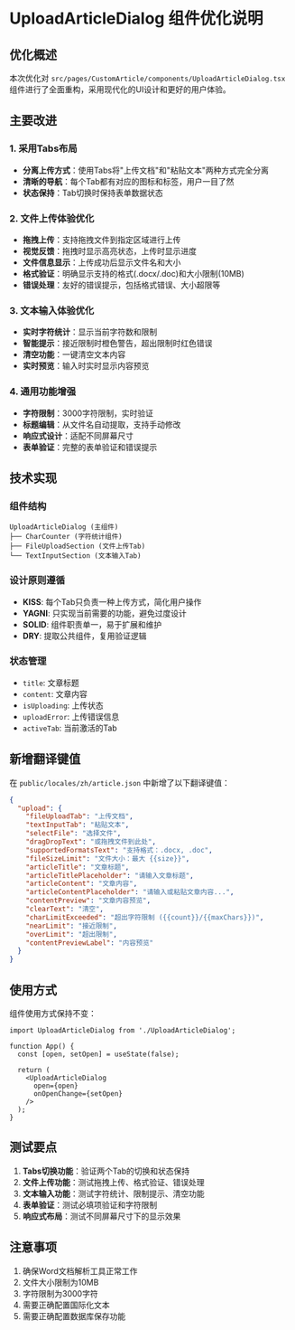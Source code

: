 # UploadArticleDialog 组件优化说明

## 优化概述

本次优化对 `src/pages/CustomArticle/components/UploadArticleDialog.tsx` 组件进行了全面重构，采用现代化的UI设计和更好的用户体验。

## 主要改进

### 1. 采用Tabs布局
- **分离上传方式**：使用Tabs将"上传文档"和"粘贴文本"两种方式完全分离
- **清晰的导航**：每个Tab都有对应的图标和标签，用户一目了然
- **状态保持**：Tab切换时保持表单数据状态

### 2. 文件上传体验优化
- **拖拽上传**：支持拖拽文件到指定区域进行上传
- **视觉反馈**：拖拽时显示高亮状态，上传时显示进度
- **文件信息显示**：上传成功后显示文件名和大小
- **格式验证**：明确显示支持的格式(.docx/.doc)和大小限制(10MB)
- **错误处理**：友好的错误提示，包括格式错误、大小超限等

### 3. 文本输入体验优化
- **实时字符统计**：显示当前字符数和限制
- **智能提示**：接近限制时橙色警告，超出限制时红色错误
- **清空功能**：一键清空文本内容
- **实时预览**：输入时实时显示内容预览

### 4. 通用功能增强
- **字符限制**：3000字符限制，实时验证
- **标题编辑**：从文件名自动提取，支持手动修改
- **响应式设计**：适配不同屏幕尺寸
- **表单验证**：完整的表单验证和错误提示

## 技术实现

### 组件结构
```
UploadArticleDialog (主组件)
├── CharCounter (字符统计组件)
├── FileUploadSection (文件上传Tab)
└── TextInputSection (文本输入Tab)
```

### 设计原则遵循
- **KISS**: 每个Tab只负责一种上传方式，简化用户操作
- **YAGNI**: 只实现当前需要的功能，避免过度设计
- **SOLID**: 组件职责单一，易于扩展和维护
- **DRY**: 提取公共组件，复用验证逻辑

### 状态管理
- `title`: 文章标题
- `content`: 文章内容
- `isUploading`: 上传状态
- `uploadError`: 上传错误信息
- `activeTab`: 当前激活的Tab

## 新增翻译键值

在 `public/locales/zh/article.json` 中新增了以下翻译键值：

```json
{
  "upload": {
    "fileUploadTab": "上传文档",
    "textInputTab": "粘贴文本",
    "selectFile": "选择文件",
    "dragDropText": "或拖拽文件到此处",
    "supportedFormatsText": "支持格式：.docx, .doc",
    "fileSizeLimit": "文件大小：最大 {{size}}",
    "articleTitle": "文章标题",
    "articleTitlePlaceholder": "请输入文章标题",
    "articleContent": "文章内容",
    "articleContentPlaceholder": "请输入或粘贴文章内容...",
    "contentPreview": "文章内容预览",
    "clearText": "清空",
    "charLimitExceeded": "超出字符限制 ({{count}}/{{maxChars}})",
    "nearLimit": "接近限制",
    "overLimit": "超出限制",
    "contentPreviewLabel": "内容预览"
  }
}
```

## 使用方式

组件使用方式保持不变：

```tsx
import UploadArticleDialog from './UploadArticleDialog';

function App() {
  const [open, setOpen] = useState(false);
  
  return (
    <UploadArticleDialog 
      open={open} 
      onOpenChange={setOpen} 
    />
  );
}
```

## 测试要点

1. **Tabs切换功能**：验证两个Tab的切换和状态保持
2. **文件上传功能**：测试拖拽上传、格式验证、错误处理
3. **文本输入功能**：测试字符统计、限制提示、清空功能
4. **表单验证**：测试必填项验证和字符限制
5. **响应式布局**：测试不同屏幕尺寸下的显示效果

## 注意事项

1. 确保Word文档解析工具正常工作
2. 文件大小限制为10MB
3. 字符限制为3000字符
4. 需要正确配置国际化文本
5. 需要正确配置数据库保存功能